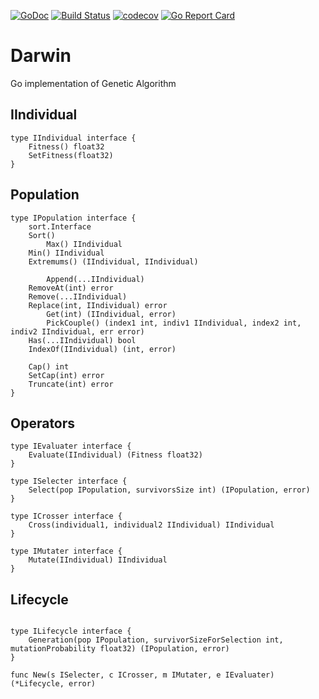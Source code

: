 [![GoDoc](https://img.shields.io/badge/go-documentation-blue.svg?style=flat-square)](https://godoc.org/github.com/khezen/darwin)
[![Build Status](http://img.shields.io/travis/Khezen/darwin.svg?style=flat-square)](https://travis-ci.org/Khezen/darwin) [![codecov](https://img.shields.io/codecov/c/github/Khezen/darwin/master.svg?style=flat-square)](https://codecov.io/gh/Khezen/darwin)
[![Go Report Card](https://goreportcard.com/badge/github.com/khezen/darwin?style=flat-square)](https://goreportcard.com/report/github.com/khezen/darwin)

# Darwin
Go implementation of Genetic Algorithm


## IIndividual

```golang
type IIndividual interface {
	Fitness() float32
	SetFitness(float32)
}
```

## Population
```golang
type IPopulation interface {
	sort.Interface
	Sort()
    	Max() IIndividual
	Min() IIndividual
	Extremums() (IIndividual, IIndividual)

    	Append(...IIndividual)
   	RemoveAt(int) error
	Remove(...IIndividual)
	Replace(int, IIndividual) error
    	Get(int) (IIndividual, error)
    	PickCouple() (index1 int, indiv1 IIndividual, index2 int, indiv2 IIndividual, err error)
	Has(...IIndividual) bool
	IndexOf(IIndividual) (int, error)

	Cap() int
	SetCap(int) error
	Truncate(int) error
}

```

## Operators

```golang
type IEvaluater interface {
	Evaluate(IIndividual) (Fitness float32)
}
```

```golang
type ISelecter interface {
	Select(pop IPopulation, survivorsSize int) (IPopulation, error)
}
```

```golang
type ICrosser interface {
	Cross(individual1, individual2 IIndividual) IIndividual
}
```

```golang
type IMutater interface {
	Mutate(IIndividual) IIndividual
}
```

## Lifecycle

```golang

type ILifecycle interface {
	Generation(pop IPopulation, survivorSizeForSelection int, mutationProbability float32) (IPopulation, error)
}

func New(s ISelecter, c ICrosser, m IMutater, e IEvaluater) (*Lifecycle, error)


```
